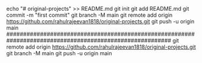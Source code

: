 echo "# original-projects" >> README.md
git init
git add README.md
git commit -m "first commit"
git branch -M main
git remote add origin https://github.com/rahulrajeevan1818/original-projects.git
git push -u origin main
#########################################################################################################
git remote add origin https://github.com/rahulrajeevan1818/original-projects.git
git branch -M main
git push -u origin main